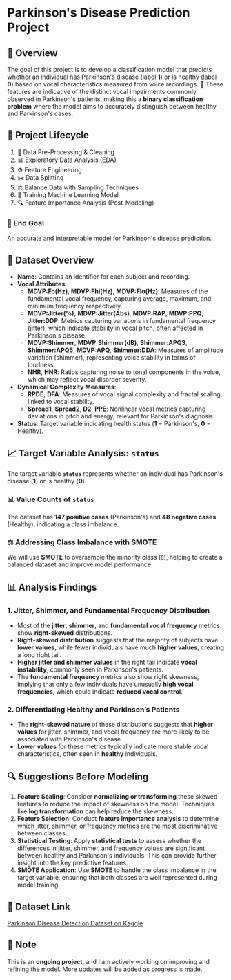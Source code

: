 # Parkinson's Disease Prediction Project

## 📝 Overview
The goal of this project is to develop a classification model that predicts whether an individual has Parkinson's disease (label **1**) or is healthy (label **0**) based on vocal characteristics measured from voice recordings. 🎯 These features are indicative of the distinct vocal impairments commonly observed in Parkinson's patients, making this a **binary classification problem** where the model aims to accurately distinguish between healthy and Parkinson's cases.

## 🔄 Project Lifecycle

1. 🧼 Data Pre-Processing & Cleaning
2. 📊 Exploratory Data Analysis (EDA)
3. ⚙️ Feature Engineering
4. ✂️ Data Splitting
5. ⚖️ Balance Data with Sampling Techniques
6. 🤖 Training Machine Learning Model
7. 🔍 Feature Importance Analysis (Post-Modeling)

### 🎯 End Goal
An accurate and interpretable model for Parkinson's disease prediction.

## 📂 Dataset Overview
- **Name**: Contains an identifier for each subject and recording.
- **Vocal Attributes**:
  - **MDVP:Fo(Hz)**, **MDVP:Fhi(Hz)**, **MDVP:Flo(Hz)**: Measures of the fundamental vocal frequency, capturing average, maximum, and minimum frequency respectively.
  - **MDVP:Jitter(%)**, **MDVP:Jitter(Abs)**, **MDVP:RAP**, **MDVP:PPQ**, **Jitter:DDP**: Metrics capturing variations in fundamental frequency (jitter), which indicate stability in vocal pitch, often affected in Parkinson's disease.
  - **MDVP:Shimmer**, **MDVP:Shimmer(dB)**, **Shimmer:APQ3**, **Shimmer:APQ5**, **MDVP:APQ**, **Shimmer:DDA**: Measures of amplitude variation (shimmer), representing voice stability in terms of loudness.
  - **NHR**, **HNR**: Ratios capturing noise to tonal components in the voice, which may reflect vocal disorder severity.
- **Dynamical Complexity Measures**:
  - **RPDE**, **DFA**: Measures of vocal signal complexity and fractal scaling, linked to vocal stability.
  - **Spread1**, **Spread2**, **D2**, **PPE**: Nonlinear vocal metrics capturing deviations in pitch and energy, relevant for Parkinson's diagnosis.
- **Status**: Target variable indicating health status (**1** = Parkinson's, **0** = Healthy).

## 📈 Target Variable Analysis: `status`
The target variable **`status`** represents whether an individual has Parkinson's disease (**1**) or is healthy (**0**).

### 📊 Value Counts of `status`
The dataset has **147 positive cases** (Parkinson's) and **48 negative cases** (Healthy), indicating a class imbalance.

### ⚖️ Addressing Class Imbalance with SMOTE
We will use **SMOTE** to oversample the minority class (`0`), helping to create a balanced dataset and improve model performance.

## 📊 Analysis Findings
### 1. Jitter, Shimmer, and Fundamental Frequency Distribution
- Most of the **jitter**, **shimmer**, and **fundamental vocal frequency** metrics show **right-skewed** distributions.
- **Right-skewed distribution** suggests that the majority of subjects have **lower values**, while fewer individuals have much **higher values**, creating a long right tail.
- **Higher jitter and shimmer values** in the right tail indicate **vocal instability**, commonly seen in Parkinson's patients.
- The **fundamental frequency** metrics also show right skewness, implying that only a few individuals have unusually **high vocal frequencies**, which could indicate **reduced vocal control**.

### 2. Differentiating Healthy and Parkinson’s Patients
- The **right-skewed nature** of these distributions suggests that **higher values** for jitter, shimmer, and vocal frequency are more likely to be associated with Parkinson's disease.
- **Lower values** for these metrics typically indicate more stable vocal characteristics, often seen in **healthy** individuals.

## 🔍 Suggestions Before Modeling
1. **Feature Scaling**: Consider **normalizing or transforming** these skewed features to reduce the impact of skewness on the model. Techniques like **log transformation** can help reduce the skewness.
2. **Feature Selection**: Conduct **feature importance analysis** to determine which jitter, shimmer, or frequency metrics are the most discriminative between classes.
3. **Statistical Testing**: Apply **statistical tests** to assess whether the differences in jitter, shimmer, and frequency values are significant between healthy and Parkinson's individuals. This can provide further insight into the key predictive features.
4. **SMOTE Application**: Use **SMOTE** to handle the class imbalance in the target variable, ensuring that both classes are well represented during model training.

## 🔗 Dataset Link
[Parkinson Disease Detection Dataset on Kaggle](https://www.kaggle.com/datasets/debasisdotcom/parkinson-disease-detection)

## 📝 Note
This is an **ongoing project**, and I am actively working on improving and refining the model. More updates will be added as progress is made.

